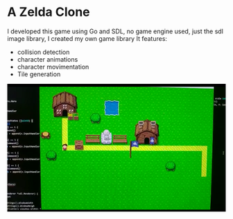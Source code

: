 # A Zelda Clone
I developed this game using Go and SDL, no game engine used, just the sdl image library, I created my own game library
It features:
- collision detection
- character animations
- character movimentation
- Tile generation

![game image](game_image.png "Game Image")
